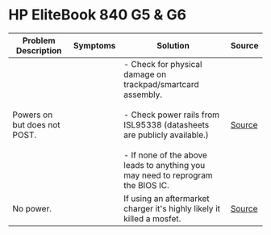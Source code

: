 # HP EliteBook 840 G5 & G6

| Problem Description          | Symptoms | Solution                                                                                                                                                                                                                         | Source                                                     |
| ---------------------------- | -------- | -------------------------------------------------------------------------------------------------------------------------------------------------------------------------------------------------------------------------------- | ---------------------------------------------------------- |
| Powers on but does not POST. |          | - Check for physical damage on trackpad/smartcard assembly.<br><br>- Check power rails from ISL95338 (datasheets are publicly available.)<br><br>- If none of the above leads to anything you may need to reprogram the BIOS IC. | [Source](https://old.repair.wiki/w/HP_EliteBook_840_G5/G6) |
| No power.                    |          | If using an aftermarket charger it's highly likely it killed a mosfet.                                                                                                                                                           | [Source](https://old.repair.wiki/w/HP_EliteBook_840_G5/G6) |
